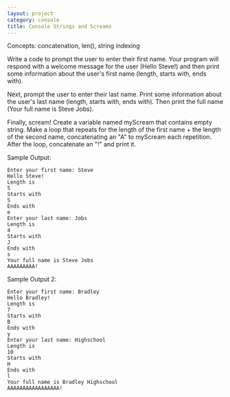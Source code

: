 ```yaml
---
layout: project
category: console
title: Console Strings and Screams
---
```

Concepts: concatenation, len(), string indexing

Write a code to prompt the user to enter their first name. Your program will respond with a welcome message for the user (Hello Steve!) and then print some information about the user's first name (length, starts with, ends with).

Next, prompt the user to enter their last name. Print some information about the user's last name (length, starts with, ends with). Then print the full name (Your full name is Steve Jobs).

Finally, scream! Create a variable named myScream that contains empty string. Make a loop that repeats for the length of the first name + the length of the second name, concatenating an "A" to myScream each repetition. After the loop, concatenate an "!" and print it.

Sample Output:
```
Enter your first name: Steve
Hello Steve!
Length is
5
Starts with
S
Ends with
e
Enter your last name: Jobs
Length is
4
Starts with
J
Ends with
s
Your full name is Steve Jobs
AAAAAAAAA!
```
Sample Output 2:
```
Enter your first name: Bradley
Hello Bradley!
Length is
7
Starts with
B
Ends with
y
Enter your last name: Highschool
Length is
10
Starts with
H
Ends with
l
Your full name is Bradley Highschool
AAAAAAAAAAAAAAAAA!
```
